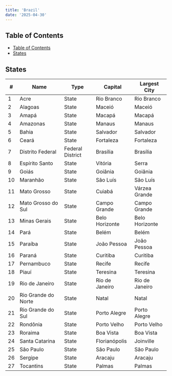 ```yaml
---
title: 'Brazil'
date: '2025-04-30'
---
```


## Table of Contents

- [Table of Contents](#table-of-contents)
- [States](#states)

## States

| #   | Name                | Type             | Capital        | Largest City   |
| --- | ------------------- | ---------------- | -------------- | -------------- |
| 1   | Acre                | State            | Rio Branco     | Rio Branco     |
| 2   | Alagoas             | State            | Maceió         | Maceió         |
| 3   | Amapá               | State            | Macapá         | Macapá         |
| 4   | Amazonas            | State            | Manaus         | Manaus         |
| 5   | Bahia               | State            | Salvador       | Salvador       |
| 6   | Ceará               | State            | Fortaleza      | Fortaleza      |
| 7   | Distrito Federal    | Federal District | Brasília       | Brasília       |
| 8   | Espírito Santo      | State            | Vitória        | Serra          |
| 9   | Goiás               | State            | Goiânia        | Goiânia        |
| 10  | Maranhão            | State            | São Luís       | São Luís       |
| 11  | Mato Grosso         | State            | Cuiabá         | Várzea Grande  |
| 12  | Mato Grosso do Sul  | State            | Campo Grande   | Campo Grande   |
| 13  | Minas Gerais        | State            | Belo Horizonte | Belo Horizonte |
| 14  | Pará                | State            | Belém          | Belém          |
| 15  | Paraíba             | State            | João Pessoa    | João Pessoa    |
| 16  | Paraná              | State            | Curitiba       | Curitiba       |
| 17  | Pernambuco          | State            | Recife         | Recife         |
| 18  | Piauí               | State            | Teresina       | Teresina       |
| 19  | Rio de Janeiro      | State            | Rio de Janeiro | Rio de Janeiro |
| 20  | Rio Grande do Norte | State            | Natal          | Natal          |
| 21  | Rio Grande do Sul   | State            | Porto Alegre   | Porto Alegre   |
| 22  | Rondônia            | State            | Porto Velho    | Porto Velho    |
| 23  | Roraima             | State            | Boa Vista      | Boa Vista      |
| 24  | Santa Catarina      | State            | Florianópolis  | Joinville      |
| 25  | São Paulo           | State            | São Paulo      | São Paulo      |
| 26  | Sergipe             | State            | Aracaju        | Aracaju        |
| 27  | Tocantins           | State            | Palmas         | Palmas         |
